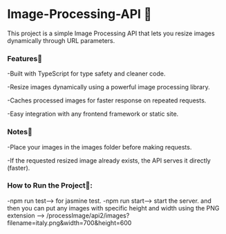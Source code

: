 # Image-Processing-API 📸

This project is a simple Image Processing API that lets you resize images dynamically through URL parameters.

### Features🚀

-Built with TypeScript for type safety and cleaner code.

-Resize images dynamically using a powerful image processing library.

-Caches processed images for faster response on repeated requests.

-Easy integration with any frontend framework or static site.

### Notes📖

-Place your images in the images folder before making requests.

-If the requested resized image already exists, the API serves it directly (faster).

### How to Run the Project🚀:
-npm run test--> for jasmine test.
-npm run start--> start the server.
and then you can put any images with specific height and width using the PNG extension --> /processImage/api2/images?filename=italy.png&width=700&height=600

